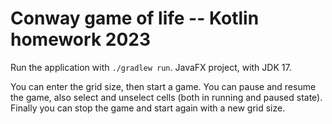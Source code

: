 # Conway game of life -- Kotlin homework 2023

Run the application with `./gradlew run`.
JavaFX project, with JDK 17.

You can enter the grid size, then start a game. You can pause and resume the game, also select and unselect cells (both in running and paused state). Finally you can stop the game and start again with a new grid size.
